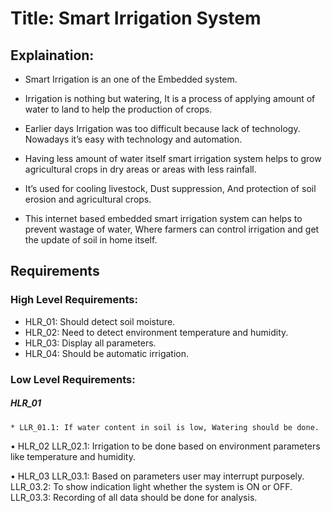 # Title: Smart Irrigation System

## Explaination:
* Smart Irrigation is an one of the Embedded system.

* Irrigation is nothing but watering, It is a process of applying amount of water to land to help the production of crops.

*	Earlier days Irrigation was too difficult because lack of technology. Nowadays it’s easy with technology and automation.

* Having less amount of water itself smart irrigation system helps to grow agricultural crops in dry areas or areas with less rainfall.

* It’s used for cooling livestock, Dust suppression, And protection of soil erosion and agricultural crops.

* This internet based embedded smart irrigation system can helps to prevent wastage of water, Where farmers can control irrigation and get the update of soil in home itself.


## Requirements

### High Level Requirements:

* HLR_01: Should detect soil moisture.
* HLR_02: Need to detect environment temperature and humidity.
* HLR_03: Display all parameters.
* HLR_04: Should be automatic irrigation.


### Low Level Requirements:

##### HLR_01 
    * LLR_01.1: If water content in soil is low, Watering should be done.

•	HLR_02
LLR_02.1: Irrigation to be done based on environment parameters like temperature and humidity.

•	HLR_03
LLR_03.1: Based on parameters user may interrupt purposely.
LLR_03.2: To show indication light whether the system is ON or OFF.
LLR_03.3: Recording of all data should be done for analysis.
